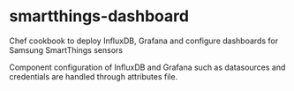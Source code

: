 # smartthings-dashboard

Chef cookbook to deploy InfluxDB, Grafana and configure dashboards for Samsung SmartThings sensors

Component configuration of InfluxDB and Grafana such as datasources and credentials are handled through attributes file.